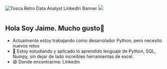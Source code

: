 ![Tosca Retro Data Analyst LinkedIn Banner](https://github.com/user-attachments/assets/252c5c11-32ac-4752-96d7-be90a2df6bd0)
[![](https://img.shields.io/badge/LinkedIn-0077B5?style=for-the-badge&logo=linkedin&logoColor=white)](www.linkedin.com/in/jaime-hidalgo-408a5b317)

<div id="badges" align="center">
<img decoding="async" src="https://visitor-badge-reloaded.herokuapp.com/badge?page_id=noelianav91.noelianav91&color=00cf00" alt=""/>
</div>


## Hola Soy Jaime. Mucho gusto👋

- Actualmente estoy trabajando como desarrolador Python, pero necesito nuevos retos 
- 🌱 Estoy estudiando y aplicado lo aprendido lenguaje de Python, SQL, Numpy, sin dejar de lado increibles herramientas de excel.
- 😄 Donde encontrarme:
      Linkedin
